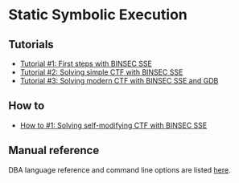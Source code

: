 # Static Symbolic Execution

## Tutorials

- [Tutorial #1: First steps with BINSEC SSE](beginners.md)
- [Tutorial #2: Solving simple CTF with BINSEC SSE](intermediates_1.md)
- [Tutorial #3: Solving modern CTF with BINSEC SSE and GDB](intermediates_2.md)

## How to

- [How to #1: Solving self-modifying CTF with BINSEC SSE](advanced_users.md)

## Manual reference

DBA language reference and command line options are listed [here](references.md).
